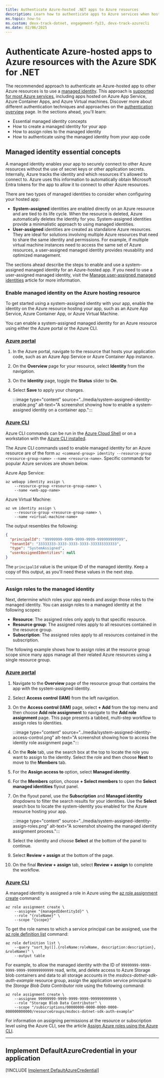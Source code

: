 ```yaml
---
title: Authenticate Azure-hosted .NET apps to Azure resources
description: Learn how to authenticate apps to Azure services when hosted in an Azure compute service like Azure App Service, Azure Functions, or Azure Virtual Machines.
ms.topic: how-to
ms.custom: devx-track-dotnet, engagement-fy23, devx-track-azurecli
ms.date: 02/06/2025
---
```


# Authenticate Azure-hosted apps to Azure resources with the Azure SDK for .NET

The recommended approach to authenticate an Azure-hosted app to other Azure resources is to use a [managed identity](/entra/identity/managed-identities-azure-resources/overview). This approach is [supported for most Azure services](/entra/identity/managed-identities-azure-resources/managed-identities-status), including apps hosted on Azure App Service, Azure Container Apps, and Azure Virtual machines. Discover more about different authentication techniques and approaches on the [authentication overview](/dotnet/azure/sdk/authentication) page. In the sections ahead, you'll learn:

- Essential managed identity concepts
- How to create a managed identity for your app
- How to assign roles to the managed identity
- How to authenticate using the managed identity from your app code

## Managed identity essential concepts

A managed identity enables your app to securely connect to other Azure resources without the use of secret keys or other application secrets. Internally, Azure tracks the identity and which resources it's allowed to connect to. Azure uses this information to automatically obtain Microsoft Entra tokens for the app to allow it to connect to other Azure resources.

There are two types of managed identities to consider when configuring your hosted app:

- **System-assigned** identities are enabled directly on an Azure resource and are tied to its life cycle. When the resource is deleted, Azure automatically deletes the identity for you. System-assigned identities provide a minimalistic approach to using managed identities.
- **User-assigned** identities are created as standalone Azure resources. They are ideal for solutions involving multiple Azure resources that need to share the same identity and permissions. For example, if multiple virtual machine instances need to access the same set of Azure resources, a user-assigned managed identity provides reusability and optimized management.

The sections ahead describe the steps to enable and use a system-assigned managed identity for an Azure-hosted app. If you need to use a user-assigned managed identity, visit the [Manage user-assigned managed identities](/entra/identity/managed-identities-azure-resources/how-manage-user-assigned-managed-identities?pivots=identity-mi-methods-azp) article for more information.

### Enable managed identity on the Azure hosting resource

To get started using a system-assigned identity with your app, enable the identity on the Azure resource hosting your app, such as an Azure App Service, Azure Container App, or Azure Virtual Machine.

You can enable a system-assigned managed identity for an Azure resource using either the Azure portal or the Azure CLI.

### [Azure portal](#tab/azure-portal)

1. In the Azure portal, navigate to the resource that hosts your application code, such as an Azure App Service or Azure Container App instance.
1. On the **Overview** page for your resource, select **Identity** from the navigation.
1. On the **Identity** page, toggle the **Status** slider to **On**.
1. Select **Save** to apply your changes.

    :::image type="content" source="../media/system-assigned-identity-enable.png" alt-text="A screenshot showing how to enable a system-assigned identity on a container app.":::

### [Azure CLI](#tab/azure-cli)

Azure CLI commands can be run in the [Azure Cloud Shell](https://shell.azure.com) or on a workstation with the [Azure CLI installed](/cli/azure/install-azure-cli).

The Azure CLI commands used to enable managed identity for an Azure resource are of the form `az <command-group> identity --resource-group <resource-group-name> --name <resource-name>`. Specific commands for popular Azure services are shown below.

Azure App Service:

```azurecli
az webapp identity assign \
    --resource-group <resource-group-name> \
    --name <web-app-name>
```

Azure Virtual Machine:

```azurecli
az vm identity assign \
    --resource-group <resource-group-name> \
    --name <virtual-machine-name>
```

The output resembles the following:

```json
{
  "principalId": "99999999-9999-9999-9999-999999999999",
  "tenantId": "33333333-3333-3333-3333-333333333333",
  "type": "SystemAssigned",
  "userAssignedIdentities": null
}
```

The `principalId` value is the unique ID of the managed identity. Keep a copy of this output, as you'll need these values in the next step.

---

### Assign roles to the managed identity

Next, determine which roles your app needs and assign those roles to the managed identity. You can assign roles to a managed identity at the following scopes:

- **Resource**: The assigned roles only apply to that specific resource.
- **Resource group**: The assigned roles apply to all resources contained in the resource group.
- **Subscription**: The assigned roles apply to all resources contained in the subscription.

The following example shows how to assign roles at the resource group scope since many apps manage all their related Azure resources using a single resource group.

### [Azure portal](#tab/azure-portal)

1. Navigate to the **Overview** page of the resource group that contains the app with the system-assigned identity.
1. Select **Access control (IAM)** from the left navigation.
1. On the **Access control (IAM)** page, select **+ Add** from the top menu and then choose **Add role assignment** to navigate to the **Add role assignment** page. This page presents a tabbed, multi-step workflow to assign roles to identities.

    :::image type="content" source="../media/system-assigned-identity-access-control.png" alt-text="A screenshot showing how to access the identity role assignment page.":::

1. On the **Role** tab, use the search box at the top to locate the role you want to assign to the identity. Select the role and then choose **Next** to move to the **Members** tab.
1. For the **Assign access to** option, select **Managed identity**.
1. For the **Members** option, choose **+ Select members** to open the **Select managed identities** flyout panel.
1. On the flyout panel, use the **Subscription** and **Managed identity** dropdowns to filter the search results for your identities. Use the **Select** search box to locate the system-identity you enabled for the Azure resource hosting your app.

    :::image type="content" source="../media/system-assigned-identity-assign-roles.png" alt-text="A screenshot showing the managed identity assignment process.":::

1. Select the identity and choose **Select** at the bottom of the panel to continue.
1. Select **Review + assign** at the bottom of the page.
1. On the final **Review + assign** tab, select **Review + assign** to complete the workflow.

### [Azure CLI](#tab/azure-cli)

A managed identity is assigned a role in Azure using the [az role assignment create](/cli/azure/role/assignment#az-role-assignment-create) command:

```azurecli
az role assignment create \
    --assignee "{managedIdentityId}" \
    --role "{roleName}" \
    --scope "{scope}"
```

To get the role names to which a service principal can be assigned, use the [az role definition list](/cli/azure/role/definition#az-role-definition-list) command:

```azurecli
az role definition list \
    --query "sort_by([].{roleName:roleName, description:description}, &roleName)" \
    --output table
```

For example, to allow the managed identity with the ID of `99999999-9999-9999-9999-999999999999` read, write, and delete access to Azure Storage blob containers and data to all storage accounts in the *msdocs-dotnet-sdk-auth-example* resource group, assign the application service principal to the *Storage Blob Data Contributor* role using the following command:

```azurecli
az role assignment create \
    --assignee 99999999-9999-9999-9999-999999999999 \
    --role "Storage Blob Data Contributor" \
    --scope "/subscriptions/00000000-0000-0000-0000-000000000000/resourceGroups/msdocs-dotnet-sdk-auth-example"
```

For information on assigning permissions at the resource or subscription level using the Azure CLI, see the article [Assign Azure roles using the Azure CLI](/azure/role-based-access-control/role-assignments-cli).

---

## Implement DefaultAzureCredential in your application

[!INCLUDE [Implement DefaultAzureCredential](<../includes/implement-defaultazurecredential.md>)]
